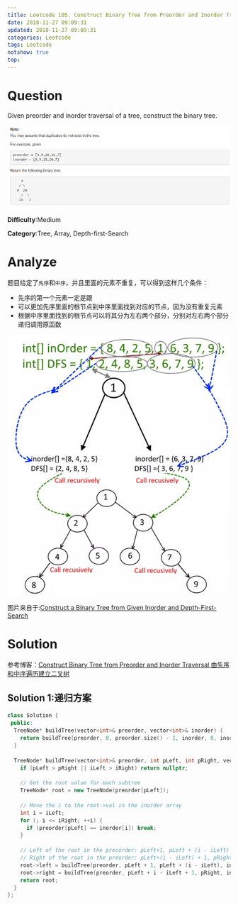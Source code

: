 ```yaml
---
title: Leetcode 105. Construct Binary Tree from Preorder and Inorder Traversal
date: 2018-11-27 09:09:31
updated: 2018-11-27 09:09:31
categories: Leetcode
tags: Leetcode
notshow: true
top:
---
```


# Question

Given preorder and inorder traversal of a tree, construct the binary tree.

![](/images/in-post/leetcode/2018-11-27-13-44-09.png)

**Difficulty**:Medium

**Category**:Tree, Array, Depth-first-Search

<!-- more -->

# Analyze

题目给定了`先序`和`中序`，并且里面的元素不重复，可以得到这样几个条件：

- 先序的第一个元素一定是跟
- 可以更加先序里面的根节点到中序里面找到对应的节点，因为没有重复元素
- 根据中序里面找到的根节点可以将其分为左右两个部分，分别对左右两个部分递归调用原函数

![](/images/in-post/leetcode/2018-11-27-15-47-36.png)

图片来自于:[Construct a Binary Tree from Given Inorder and Depth-First-Search](https://algorithms.tutorialhorizon.com/construct-a-binary-tree-from-given-inorder-and-depth-first-search/) 

# Solution

参考博客：[Construct Binary Tree from Preorder and Inorder Traversal 由先序和中序遍历建立二叉树](http://www.cnblogs.com/grandyang/p/4296500.html)

## Solution 1:递归方案

```cpp
class Solution {
 public:
  TreeNode* buildTree(vector<int>& preorder, vector<int>& inorder) {
    return buildTree(preorder, 0, preorder.size() - 1, inorder, 0, inorder.size() - 1);
  }

  TreeNode* buildTree(vector<int>& preorder, int pLeft, int pRight, vector<int>& inorder, int iLeft, int iRight) {
    if (pLeft > pRight || iLeft > iRight) return nullptr;

    // Get the root value for each subtree
    TreeNode* root = new TreeNode(preorder[pLeft]);

    // Move the i to the root->val in the inorder array
    int i = iLeft;
    for (; i <= iRight; ++i) {
      if (preorder[pLeft] == inorder[i]) break;
    }

    // Left of the root in the precorder: pLeft+1, pLeft + (i - iLeft)
    // Right of the root in the preorder: pLeft+(i - iLeft) + 1, pRight
    root->left = buildTree(preorder, pLeft + 1, pLeft + (i - iLeft), inorder, iLeft, i - 1);
    root->right = buildTree(preorder, pLeft + i - iLeft + 1, pRight, inorder, i + 1, iRight);
    return root;
  }
};
```
